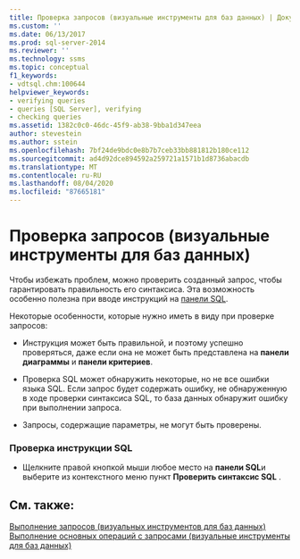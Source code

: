 ```yaml
---
title: Проверка запросов (визуальные инструменты для баз данных) | Документация Майкрософт
ms.custom: ''
ms.date: 06/13/2017
ms.prod: sql-server-2014
ms.reviewer: ''
ms.technology: ssms
ms.topic: conceptual
f1_keywords:
- vdtsql.chm:100644
helpviewer_keywords:
- verifying queries
- queries [SQL Server], verifying
- checking queries
ms.assetid: 1382c0c0-46dc-45f9-ab38-9bba1d347eea
author: stevestein
ms.author: sstein
ms.openlocfilehash: 7bf24de9bdc0e8b7b7ceb33bb881812b180ce112
ms.sourcegitcommit: ad4d92dce894592a259721a1571b1d8736abacdb
ms.translationtype: MT
ms.contentlocale: ru-RU
ms.lasthandoff: 08/04/2020
ms.locfileid: "87665181"
---
```

# <a name="verify-queries-visual-database-tools"></a>Проверка запросов (визуальные инструменты для баз данных)
  Чтобы избежать проблем, можно проверить созданный запрос, чтобы гарантировать правильность его синтаксиса. Эта возможность особенно полезна при вводе инструкций на [панели SQL](visual-database-tools.md).  
  
 Некоторые особенности, которые нужно иметь в виду при проверке запросов:  
  
-   Инструкция может быть правильной, и поэтому успешно проверяться, даже если она не может быть представлена на **панели диаграммы** и **панели критериев**.  
  
-   Проверка SQL может обнаружить некоторые, но не все ошибки языка SQL. Если запрос будет содержать ошибку, не обнаруженную в ходе проверки синтаксиса SQL, то база данных обнаружит ошибку при выполнении запроса.  
  
-   Запросы, содержащие параметры, не могут быть проверены.  
  
### <a name="to-verify-an-sql-statement"></a>Проверка инструкции SQL  
  
-   Щелкните правой кнопкой мыши любое место на **панели SQL**и выберите из контекстного меню пункт **Проверить синтаксис SQL** .  
  
## <a name="see-also"></a>См. также:  
 [Выполнение запросов &#40;визуальных инструментов для баз данных&#41;](run-queries-visual-database-tools.md)   
 [Выполнение основных операций с запросами (визуальные инструменты для баз данных)](perform-basic-operations-with-queries-visual-database-tools.md)  
  
  
